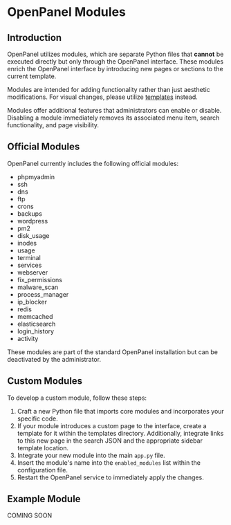 # OpenPanel Modules

## Introduction

OpenPanel utilizes modules, which are separate Python files that **cannot** be executed directly but only through the OpenPanel interface. These modules enrich the OpenPanel interface by introducing new pages or sections to the current template.

Modules are intended for adding functionality rather than just aesthetic modifications. For visual changes, please utilize [templates](/templates/) instead.

Modules offer additional features that administrators can enable or disable. Disabling a module immediately removes its associated menu item, search functionality, and page visibility.

## Official Modules

OpenPanel currently includes the following official modules:

- phpmyadmin
- ssh
- dns
- ftp
- crons
- backups
- wordpress
- pm2
- disk_usage
- inodes
- usage
- terminal
- services
- webserver
- fix_permissions
- malware_scan
- process_manager
- ip_blocker
- redis
- memcached
- elasticsearch
- login_history
- activity

These modules are part of the standard OpenPanel installation but can be deactivated by the administrator.

## Custom Modules

To develop a custom module, follow these steps:

1. Craft a new Python file that imports core modules and incorporates your specific code.
2. If your module introduces a custom page to the interface, create a template for it within the templates directory. Additionally, integrate links to this new page in the search JSON and the appropriate sidebar template location.
3. Integrate your new module into the main `app.py` file.
4. Insert the module's name into the `enabled_modules` list within the configuration file.
5. Restart the OpenPanel service to immediately apply the changes.

## Example Module

COMING SOON
